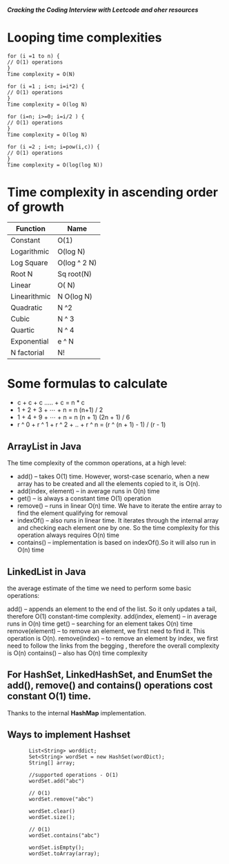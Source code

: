 ###### **Cracking the Coding Interview with Leetcode and oher resources**

# Looping time complexities
```
for (i =1 to n) {
// O(1) operations
}
Time complexity = O(N)

for (i =1 ; i<n; i=i*2) {
// O(1) operations
}
Time complexity = O(log N)

for (i=n; i>=0; i=i/2 ) {
// O(1) operations
}
Time complexity = O(log N)

for (i =2 ; i<n; i=pow(i,c)) {
// O(1) operations
}
Time complexity = O(log(log N))

```

# Time complexity in ascending order of growth

| Function  | Name |
| ------------- | ------------- |
| Constant  | O(1)  |
| Logarithmic  | O(log N)  |
| Log Square  | O(log ^ 2 N)  |
| Root N  | Sq root(N)  |
| Linear | O( N)  |
| Linearithmic  | N O(log N)  |
| Quadratic  | N ^2  |
| Cubic  | N ^ 3 |
| Quartic  | N ^ 4  |
| Exponential  | e ^ N  |
| N factorial  | N! |

# Some formulas to calculate 

* c + c + c ..... + c = n * c
* 1 + 2 + 3 + ⋯ + n = n (n+1) / 2
* 1 + 4 + 9 + ⋯ + n = n (n + 1) (2n + 1) / 6
* r ^ 0 + r ^ 1 + r ^ 2 + .. + r ^ n = (r ^ (n + 1) - 1) / (r - 1)



## ArrayList in Java

The time complexity of the common operations, at a high level:

* add() – takes O(1) time. However, worst-case scenario, when a new array has to be created and all the elements copied to it, is O(n).
* add(index, element) – in average runs in O(n) time
* get() – is always a constant time O(1) operation
* remove() – runs in linear O(n) time. We have to iterate the entire array to find the element qualifying for removal
* indexOf() – also runs in linear time. It iterates through the internal array and checking each element one by one. So the time complexity for this operation always requires O(n) time
* contains() – implementation is based on indexOf().So it will also run in O(n) time

## LinkedList in Java
the average estimate of the time we need to perform some basic operations:

add() – appends an element to the end of the list. So it only updates a tail, therefore O(1) constant-time complexity.
add(index, element) – in average runs in O(n) time
get() – searching for an element takes O(n) time
remove(element) – to remove an element, we first need to find it. This operation is O(n).
remove(index) – to remove an element by index, we first need to follow the links from the begging , therefore the overall complexity is O(n)
contains() – also has O(n) time complexity

## For HashSet, LinkedHashSet, and EnumSet the add(), remove() and contains() operations **cost constant O(1)** time. 
Thanks to the internal **HashMap** implementation.

## Ways to implement Hashset
```
       List<String> worddict;       
       Set<String> wordSet = new HashSet(wordDict);
       String[] array;
        
       //supported operations - O(1)
       wordSet.add("abc")
       
       // O(1)
       wordSet.remove("abc")
       
       wordSet.clear()
       wordSet.size();
       
       // O(1)
       wordSet.contains("abc")
       
       wordSet.isEmpty();
       wordSet.toArray(array);

```